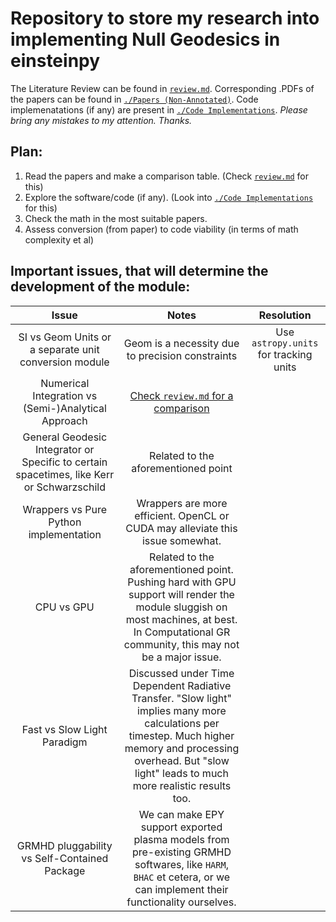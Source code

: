 # Repository to store my research into implementing Null Geodesics in einsteinpy

The Literature Review can be found in [`review.md`](https://github.com/JeS24/einsteinpy-bleeding-edge/blob/master/review.md). Corresponding .PDFs of the papers can be found in [`./Papers (Non-Annotated)`](https://github.com/JeS24/einsteinpy-bleeding-edge/tree/master/Papers%20(Non-Annotated)). Code implemenatations (if any) are present in [`./Code Implementations`](https://github.com/JeS24/einsteinpy-bleeding-edge/tree/master/Code%20Implementations). *Please bring any mistakes to my attention. Thanks.*

## Plan:
1. Read the papers and make a comparison table. (Check [`review.md`](https://github.com/JeS24/einsteinpy-bleeding-edge/blob/master/review.md) for this)
2. Explore the software/code (if any). (Look into [`./Code Implementations`](https://github.com/JeS24/einsteinpy-bleeding-edge/tree/master/Code%20Implementations) for this)
3. Check the math in the most suitable papers.
4. Assess conversion (from paper) to code viability (in terms of math complexity et al)

## Important issues, that will determine the development of the module:

| Issue | Notes | Resolution | 
|:---:|:---:|:---:|
| SI vs Geom Units or a separate unit conversion module | Geom is a necessity due to precision constraints | Use `astropy.units` for tracking units |
| Numerical Integration vs (Semi-)Analytical Approach | [Check `review.md` for a comparison](https://github.com/JeS24/einsteinpy-bleeding-edge/blob/master/review.md#comparison-between-numerical-integration--analytical-approaches-elliptical-functions---) |
| General Geodesic Integrator or Specific to certain spacetimes, like Kerr or Schwarzschild | Related to the aforementioned point |
| Wrappers vs Pure Python implementation | Wrappers are more efficient. OpenCL or CUDA may alleviate this issue somewhat. |
| CPU vs GPU | Related to the aforementioned point. Pushing hard with GPU support will render the module sluggish on most machines, at best. In Computational GR community, this may not be a major issue. |
| Fast vs Slow Light Paradigm | Discussed under Time Dependent Radiative Transfer. "Slow light" implies many more calculations per timestep. Much higher memory and processing overhead. But "slow light" leads to much more realistic results too. |
| GRMHD pluggability vs Self-Contained Package | We can make EPY support exported plasma models from pre-existing GRMHD softwares, like `HARM`, `BHAC` et cetera, or we can implement their functionality ourselves. |